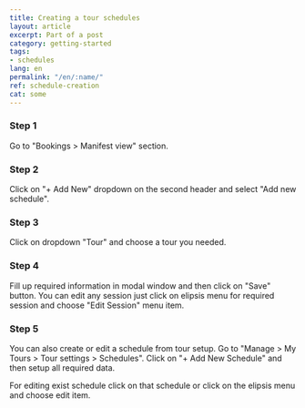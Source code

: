 ```yaml
---
title: Creating a tour schedules
layout: article
excerpt: Part of a post
category: getting-started
tags:
- schedules
lang: en
permalink: "/en/:name/"
ref: schedule-creation
cat: some
---
```


### **Step 1**

Go to "Bookings > Manifest view" section.

### **Step 2**

Click on "+ Add New" dropdown on the second header and select "Add new schedule".

### **Step 3**

Click on dropdown "Tour" and choose a tour you needed.

### **Step 4**

Fill up required information in modal window and then click on "Save" button. You can edit any session just click on elipsis menu for required session and choose "Edit Session" menu item.

### **Step 5**

You can also create or edit a schedule from tour setup. Go to "Manage > My Tours > Tour settings > Schedules". Click on "+ Add New Schedule" and then setup all required data. 

For editing exist schedule click on that schedule or click on the elipsis menu and choose edit item.